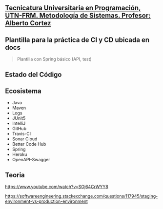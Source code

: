 ## [Tecnicatura Universitaria en Programación, UTN-FRM. Metodología de Sistemas. Profesor: Alberto Cortez](http://www.frm.utn.edu.ar)
## Plantilla para la práctica de CI y CD ubicada en docs
> Plantilla con Spring básico (API, test) 

## Estado del Código

## Ecosistema
* Java
* Maven
* Logs
* JUnit5
* IntelliJ
* GitHub
* Travis-CI
* Sonar Cloud
* Better Code Hub
* Spring
* Heroku
* OpenAPI-Swagger

## Teoria

https://www.youtube.com/watch?v=SOj64CrWYY8

https://softwareengineering.stackexchange.com/questions/117945/staging-environment-vs-production-environment


